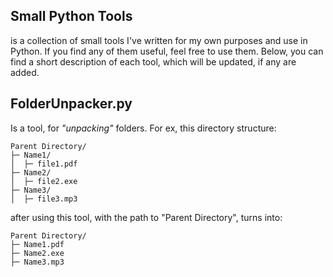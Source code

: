 ﻿## Small Python Tools
is a collection of small tools I've written for my own purposes and use in Python. If you find any of them useful, feel free to use them.
Below, you can find a short description of each tool, which will be updated, if any are added.

## FolderUnpacker.py
Is a tool, for *"unpacking"* folders. For ex, this directory structure:
```
Parent Directory/
├─ Name1/
│  ├─ file1.pdf
├─ Name2/
│  ├─ file2.exe
├─ Name3/
│  ├─ file3.mp3
```
after using this tool, with the path to "Parent Directory", turns into:
```
Parent Directory/
├─ Name1.pdf
├─ Name2.exe
├─ Name3.mp3
```
